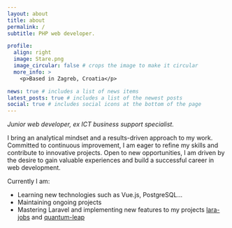 ```yaml
---
layout: about
title: about
permalink: /
subtitle: PHP web developer.

profile:
  align: right
  image: Stare.png
  image_circular: false # crops the image to make it circular
  more_info: >
    <p>Based in Zagreb, Croatia</p>

news: true # includes a list of news items
latest_posts: true # includes a list of the newest posts
social: true # includes social icons at the bottom of the page
---
```


_Junior web developer, ex ICT business support specialist._

I bring an analytical mindset and a results-driven approach to my work. Committed to continuous improvement, I am eager to refine my skills and contribute to innovative projects. Open to new opportunities, I am driven by the desire to gain valuable experiences and build a successful career in web development.

Currently I am:
- Learning new technologies such as Vue.js, PostgreSQL...
- Maintaining ongoing projects
- Mastering Laravel and implementing new features to my projects [lara-jobs](https://github.com/gitnjole/lara-jobs) and [quantum-leap](https://github.com/gitnjole/quantum-leap)
